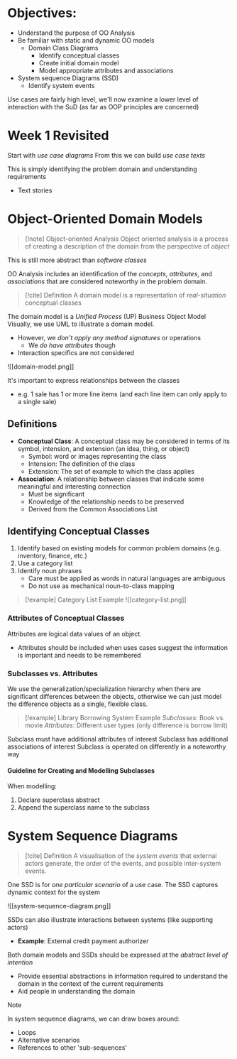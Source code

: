 
# Objectives:
- Understand the purpose of OO Analysis
- Be familiar with static and dynamic OO models
	- Domain Class Diagrams
		- Identify conceptual classes
		- Create initial domain model
		- Model appropriate attributes and associations
- System sequence Diagrams (SSD)
	- Identify system events

Use cases are fairly high level, we'll now examine a lower level of interaction with the SuD (as far as OOP principles are concerned)


# Week 1 Revisited
Start with *use case diagrams*
From this we can build *use case texts*

This is simply identifying the problem domain and understanding requirements
- Text stories

# Object-Oriented Domain Models

>[!note] Object-oriented Analysis
>Object oriented analysis is a process of creating a description of the domain from the perspective of *object* 

This is still more abstract than *software classes*

OO Analysis includes an identification of the *concepts*, *attributes*, and *associations* that are considered noteworthy in the problem domain.


>[!cite] Definition
>A domain model is a representation of *real-situation* conceptual classes

The domain model is a *Unified Process* (UP) Business Object Model
Visually, we use UML to illustrate a domain model.
- However, we *don't apply any method signatures* or operations
	- We *do have attributes* though
- Interaction specifics are not considered

![[domain-model.png]]

It's important to express relationships between the classes
- e.g. 1 sale has 1 or more line items (and each line item can only apply to a single sale)


## Definitions
- **Conceptual Class**: A conceptual class may be considered in terms of its symbol, intension, and extension (an idea, thing, or object)
	- Symbol: word or images representing the class
	- Intension: The definition of the class
	- Extension: The set of example to which the class applies
- **Association**: A relationship between classes that indicate some meaningful and interesting connection
	- Must be significant
	- Knowledge of the relationship needs to be preserved
	- Derived from the Common Associations List



## Identifying Conceptual Classes

1. Identify based on existing models for common problem domains (e.g. inventory, finance, etc.)
2. Use a category list
3. Identify noun phrases
	- Care must be applied as words in natural languages are ambiguous
	- Do not use as mechanical noun-to-class mapping

>[!example] Category List Example
![[category-list.png]]


### Attributes of Conceptual Classes
Attributes are logical data values of an object.
- Attributes should be included when uses cases suggest the information is important and needs to be remembered


### Subclasses vs. Attributes
We use the generalization/specialization hierarchy when there are significant differences between the objects, otherwise we can just model the difference objects as a single, flexible class.

>[!example] Library Borrowing System Example
>*Subclasses*: Book vs. movie
>*Attributes*: Different user types (only difference is borrow limit)

Subclass must have additional attributes of interest
Subclass has additional associations of interest
Subclass is operated on differently in a noteworthy way

#### Guideline for Creating and Modelling Subclasses

When modelling:
1. Declare superclass abstract
2. Append the superclass name to the subclass


# System Sequence Diagrams

>[!cite] Definition
>A visualisation of the *system events* that external actors generate, the order of the events, and possible inter-system events.

One SSD is for *one particular scenario* of a use case.
The SSD captures dynamic context for the system

![[system-sequence-diagram.png]]

SSDs can also illustrate interactions between systems (like supporting actors)
- **Example**: External credit payment authorizer

Both domain models and SSDs should be expressed at the *abstract level of intention*
- Provide essential abstractions in information required to understand the domain in the context of the current requirements
- Aid people in understanding the domain

>[!note]
>In system sequence diagrams, we can draw boxes around:
>- Loops
>- Alternative scenarios
>- References to other 'sub-sequences'

